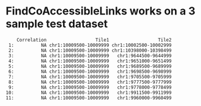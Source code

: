 # FindCoAccessibleLinks works on a 3 sample test dataset

        Correlation                  Tile1                  Tile2
     1:          NA chr1:10009500-10009999 chr1:10002500-10002999
     2:          NA chr1:10009500-10009999 chr1:10398000-10398499
     3:          NA chr1:10009500-10009999   chr1:9644500-9644999
     4:          NA chr1:10009500-10009999   chr1:9651000-9651499
     5:          NA chr1:10009500-10009999   chr1:9689500-9689999
     6:          NA chr1:10009500-10009999   chr1:9698500-9698999
     7:          NA chr1:10009500-10009999   chr1:9705500-9705999
     8:          NA chr1:10009500-10009999   chr1:9777500-9777999
     9:          NA chr1:10009500-10009999   chr1:9778000-9778499
    10:          NA chr1:10009500-10009999   chr1:9911500-9911999
    11:          NA chr1:10009500-10009999   chr1:9960000-9960499

